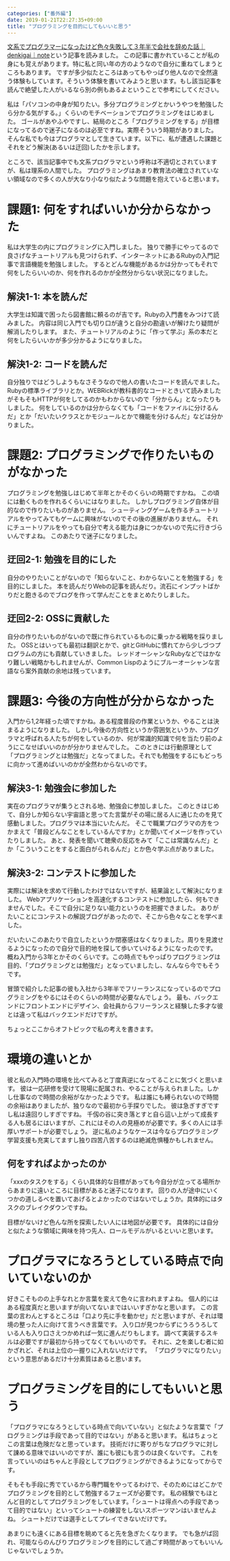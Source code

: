 ```yaml
---
categories: ["番外編"]
date: 2019-01-21T22:27:35+09:00
title: "プログラミングを目的にしてもいいと思う"
---
```


[文系でプログラマーになったけど色々失敗して３年半で会社を辞めた話｜denkigai｜note](https://note.mu/denkigai/n/nafff6bd87802)という記事を読みました。
この記事に書かれていることが私の身にも覚えがあります。特に私と同い年の方のようなので自分に重ねてしまうところもあります。
ですが多少似たところはあってもやっぱり他人なので全然違う体験もしています。そういう体験を書いてみようと思います。もし該当記事を読んで絶望した人がいるなら別の例もあるよということで参考にしてください。

<!--more-->

私は「パソコンの中身が知りたい。多分プログラミングとかいうやつを勉強したら分かる気がする。」くらいのモチベーションでプログラミングをはじめました。
ゴールがあやふやですし、結局のところ「プログラミングをする」が目標になってるので迷子になるのは必至ですね。実際そういう時期がありました。
そんな私でも今はプログラマとして生きています。以下に、私が遭遇した課題とそれをどう解決(あるいは迂回)したかを示します。

ところで、該当記事中でも文系プログラマという呼称は不適切とされていますが、私は理系の人間でした。
プログラミングはあまり教育法の確立されていない領域なので多くの人が大なり小なり似たような問題を抱えていると思います。

# 課題1: 何をすればいいか分からなかった
私は大学生の内にプログラミングに入門しました。
独りで勝手にやってるので良さげなチュートリアルも見つけられず、インターネットにあるRubyの入門記事で言語機能を勉強しました。
するとどんな機能があるかは分かってもそれで何をしたらいいのか、何を作れるのかが全然分からない状況になりました。

## 解決1-1: 本を読んだ
大学生は知識で困ったら図書館に頼るのが吉です。Rubyの入門書をみつけて読みました。
内容は同じ入門でも切り口が違うと自分の勘違いが解けたり疑問が解消したりします。
また、チュートリアルのように「作って学ぶ」系の本だと何をしたらいいかが多少分かるようになりました。

## 解決1-2: コードを読んだ
自分独りではどうしようもなさそうなので他人の書いたコードを読んでました。
Rubyの標準ライブラリとか。WEBRickが教科書的なコードときいて読みましたがそもそもHTTPが何をしてるのかもわからないので「分からん」となったりもしました。
何をしているのかは分からなくても「コードをファイルに分けるんだ」とか「だいたいクラスとかモジュールとかで機能を分けるんだ」などは分かりました。

# 課題2: プログラミングで作りたいものがなかった
プログラミングを勉強しはじめて半年とかそのくらいの時期ですかね。
この頃には動くものを作れるくらいにはなりました。
しかしプログラミング自体が目的なので作りたいものがありません。
シューティングゲームを作るチュートリアルをやってみてもゲームに興味がないのでその後の進展がありません。
それにチュートリアルをやっても自分で考える能力は身につかないので先に行きづらいんですよね。
このあたりで迷子になりました。

## 迂回2-1: 勉強を目的にした
自分のやりたいことがないので「知らないこと、わからないことを勉強する」を目的にしました。
本を読んだりWebの記事を読んだり。流石にインプットばかりだと飽きるのでブログを作って学んだことをまとめたりしました。

## 迂回2-2: OSSに貢献した
自分の作りたいものがないので既に作られているものに乗っかる戦略を採りました。
OSSとはいっても最初は翻訳とかで、gitとGitHubに慣れてから少しづつプログラムの方にも貢献していきました。
レッドオーシャンなRubyなどではかなり難しい戦略かもしれませんが、Common Lispのようにブルーオーシャンな言語なら案外貢献の余地は残っています。

# 課題3: 今後の方向性が分からなかった
入門から1,2年経った頃ですかね。ある程度普段の作業というか、やることは決まるようになりました。
しかし今後の方向性というか雰囲気というか、プログラマと呼ばれる人たちが何をしているのか、何が常識的知識で何を当たり前のようにこなせばいいのかが分かりませんでした。
このときには行動原理として「プログラミングとは勉強だ」となってました。それでも勉強をするにもどっちに向かって進めばいいのかが全然わからないのです。

## 解決3-1: 勉強会に参加した
実在のプログラマが集うとされる地、勉強会に参加しました。
このときはじめて、自分しか知らない宇宙語と思ってた言葉がその場に居る人に通じたのを見て感動しました。プログラマは本当にいたんだ。
そこで職業プログラマの方をつかまえて「普段どんなことをしているんですか」とか聞いてイメージを作っていたりしました。
あと、発表を聞いて聴衆の反応をみて「ここは常識なんだ」とか「こういうことをすると面白がられるんだ」とか色々学ぶ点がありました。

## 解決3-2: コンテストに参加した
実際には解決を求めて行動したわけではないですが、結果論として解決になりました。
Webアプリケーションを高速化するコンテストに参加したら、何もできませんでした。そこで自分に足りない能力というのを把握できました。
ありがたいことにコンテストの解説ブログがあったので、そこから色々なことを学べました。

だいたいこのあたりで自立したというか閉塞感はなくなりました。周りを見渡せるようになったので自分で目的地を探して歩いていけるようになったのです。
概ね入門から3年とかそのくらいです。この時点でもやっぱりプログラミングは目的、「プログラミングとは勉強だ」となっていましたし、なんなら今でもそうです。

冒頭で紹介した記事の彼も入社から3年半でフリーランスになっているのでプログラミングをやるにはそのくらいの時間が必要なんでしょう。
最も、バックエンドにフロントエンドにデザイン、会社員からフリーランスと経験した多才な彼とは違って私はバックエンドだけですが。

ちょっとここからオフトピックで私の考えを書きます。

# 環境の違いとか

彼と私の入門時の環境を比べてみると丁度真逆になってることに気づくと思います。
彼は一応研修を受けて現場に配属され、やることが与えられました。しかし仕事なので時間の余裕がなかったようです。
私は誰にも縛られないので時間の余裕はありましたが、独りなので最初から手探りでした。
彼は急ぎすぎですし私は遠回りしすぎですね。
千仭の谷に突き落とすと自ら這い上がって成長する人も居るにはいますが、これにはその人の見極めが必要です。多くの人には手厚いサポートが必要でしょう。
逆に私のようなケースは今ならプログラミング学習支援も充実してますし独り四苦八苦するのは絶滅危惧種かもしれません。

## 何をすればよかったのか

「xxxのタスクをする」くらい具体的な目標があっても今自分が立ってる場所からあまりに遠いところに目標があると迷子になります。
回りの人が途中にいくつかの道しるべを置いてあげるとよかったのではないでしょうか。具体的にはタスクのブレイクダウンですね。

目標がないけど色んな所を探索したい人には地図が必要です。
具体的には自分と似たような領域に興味を持つ先人、ロールモデルがいるといいと思います。

# プログラマになろうとしている時点で向いていないのか

好きこそものの上手なれとか言葉を変えて色々に言われますよね。
個人的にはある程度真だと思いますが向いてないまではいいすぎかなと思います。
この言葉の言わんとするところは「口より先に手を動かせ」だと思いますが、それは環境の整った人に向けて言うべき言葉です。
入り口が見つからずにうろうろしている人も入り口さえつかめれば一気に進んだりもします。
調べて実装するスキルは必要ですが最初から持ってなくてもいいのです。
それに、之を楽しむ者に如かざれど、それは上位の一握りに入れないだけです。
「プログラマになりたい」という意思があるだけ十分素質はあると思います。

# プログラミングを目的にしてもいいと思う

「プログラマになろうとしている時点で向いていない」と似たような言葉で「プログラミングは手段であって目的ではない」があると思います。
私はちょっとこの言葉は危険だなと思っています。
技術だけに寄りがちなプログラマに対して諌める意味ではいいのですが、誰にも彼にも言うのは良くないです。
これを言っていいのはちゃんと手段としてプログラミングができるようになってからです。

そもそも手段に秀でているから専門職をやってるわけで、そのためにはどこかでプログラミングを目的として勉強するフェーズが必要です。
私の経験でもほとんど目的としてプログラミングをしています。「シュートは得点への手段であって目的ではない」といってシュートの練習をしないスポーツマンはいませんよね。
シュートだけでは選手としてプレイできないだけです。

あまりにも遠くにある目標を眺めてると先を急ぎたくなります。
でも急がば回れ、可能ならのんびりプログラミングを目的にして過ごす時間があってもいいんじゃないでしょうか。

